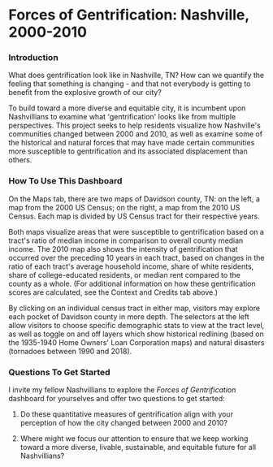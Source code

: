 # Forces of Gentrification: Nashville, 2000-2010

### Introduction
What does gentrification look like in Nashville, TN? How can we quantify the feeling that something is changing - and that not everybody is getting to benefit from the explosive growth of our city?

To build toward a more diverse and equitable city, it is incumbent upon Nashvillians to examine what 'gentrification' looks like from multiple perspectives. This project seeks to help residents visualize how Nashville's communities changed between 2000 and 2010, as well as examine some of the historical and natural forces that may have made certain communities more susceptible to gentrification and its associated displacement than others.

### How To Use This Dashboard
On the Maps tab, there are two maps of Davidson county, TN: on the left, a map from the 2000 US Census; on the right, a map from the 2010 US Census. Each map is divided by US Census tract for their respective years.

Both maps visualize areas that were susceptible to gentrification based on a tract's ratio of median income in comparison to overall county median income. The 2010 map also shows the intensity of gentrification that occurred over the preceding 10 years in each tract, based on changes in the ratio of each tract's average household income, share of white residents, share of college-educated residents, or median rent compared to the county as a whole. (For additional information on how these gentrification scores are calculated, see the Context and Credits tab above.)

By clicking on an individual census tract in either map, visitors may explore each pocket of Davidson county in more depth. The selectors at the left allow visitors to choose specific demographic stats to view at the tract level, as well as toggle on and off layers which show historical redlining (based on the 1935-1940 Home Owners' Loan Corporation maps) and natural disasters (tornadoes between 1990 and 2018).

### Questions To Get Started
I invite my fellow Nashvillians to explore the *Forces of Gentrification* dashboard for yourselves and offer two questions to get started:  

1. Do these quantitative measures of gentrification align with your perception of how the city changed between 2000 and 2010?  

2. Where might we focus our attention to ensure that we keep working toward a more diverse, livable, sustainable, and equitable future for all Nashvillians?